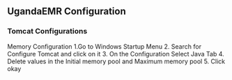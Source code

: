 ## UgandaEMR Configuration 

### Tomcat Configurations

Memory Configuration
1.Go to Windows Startup Menu
2. Search for Configure Tomcat and click on it
3. On the Configuration Select Java Tab
4. Delete values in the Initial memory pool and Maximum memory pool
5. Click okay
